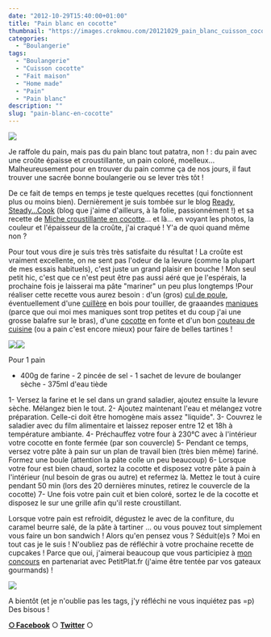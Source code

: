 ```yaml
---
date: "2012-10-29T15:40:00+01:00"
title: "Pain blanc en cocotte"
thumbnail: "https://images.crokmou.com/20121029_pain_blanc_cuisson_cocotte_fonte_0002.jpg"
categories:
  - "Boulangerie"
tags:
  - "Boulangerie"
  - "Cuisson cocotte"
  - "Fait maison"
  - "Home made"
  - "Pain"
  - "Pain blanc"
description: ""
slug: "pain-blanc-en-cocotte"
---
```


[![](http://3.bp.blogspot.com/-SXr-XaLsghc/UI6KUkupSVI/AAAAAAAAE60/lKhIvpKxKZ4/s320/20121029_pain_blanc_cuisson_cocotte_fonte_0002_bann.jpg)](http://3.bp.blogspot.com/-SXr-XaLsghc/UI6KUkupSVI/AAAAAAAAE60/lKhIvpKxKZ4/s1600/20121029_pain_blanc_cuisson_cocotte_fonte_0002_bann.jpg)

Je raffole du pain, mais pas du pain blanc tout patatra, non ! : du pain avec une croûte épaisse et croustillante, un pain coloré, moelleux... Malheureusement pour en trouver du pain comme ça de nos jours, il faut trouver une sacrée bonne boulangerie ou se lever très tôt !

De ce fait de temps en temps je teste quelques recettes (qui fonctionnent plus ou moins bien). Dernièrement je suis tombée sur le blog [Ready, Steady...Cook](http://miomiom.eklablog.com/) (blog que j'aime d'ailleurs, à la folie, passionnément !) et sa recette de [Miche croustillante en cocotte](http://miomiom.eklablog.com/miche-croustillante-en-cocotte-creuset-a46343304)... et là... en voyant les photos, la couleur et l'épaisseur de la croûte, j'ai craqué ! Y'a de quoi quand même non ?

Pour tout vous dire je suis très très satisfaite du résultat ! La croûte est vraiment excellente, on ne sent pas l'odeur de la levure (comme la plupart de mes essais habituels), c'est juste un grand plaisir en bouche ! Mon seul petit hic, c'est que ce n'est peut être pas aussi aéré que je l'espérais, la prochaine fois je laisserai ma pâte "mariner" un peu plus longtemps !Pour réaliser cette recette vous aurez besoin : d'un (gros) [cul de poule](http://www.rueducommerce.fr/m/pl/malid:48515370), éventuellement d'une [cuillère](http://www.rueducommerce.fr/m/pl/malid:43774626) en bois pour touiller, de graaandes [maniques](http://www.rueducommerce.fr/m/pl/malid:4769931) (parce que oui moi mes maniques sont trop petites et du coup j'ai une grosse balafre sur le bras), d'une [cocotte](http://www.rueducommerce.fr/index/cocotte) en fonte et d'un bon [couteau de cuisine](http://www.rueducommerce.fr/m/pl/malid:12468606) (ou a pain c'est encore mieux) pour faire de belles tartines !

[![](http://2.bp.blogspot.com/-LSgZHTGvOKk/UI6PQwBtf1I/AAAAAAAAE7c/4flGU9MzWzk/s400/20121029_pain_blanc_cuisson_cocotte_fonte_0024.jpg)](http://2.bp.blogspot.com/-LSgZHTGvOKk/UI6PQwBtf1I/AAAAAAAAE7c/4flGU9MzWzk/s1600/20121029_pain_blanc_cuisson_cocotte_fonte_0024.jpg)[![](http://2.bp.blogspot.com/-BGCIdkrrKrQ/UI6PSCT7GbI/AAAAAAAAE7k/lVMZVaGbGMA/s400/20121029_pain_blanc_cuisson_cocotte_fonte_0035.jpg)](http://2.bp.blogspot.com/-BGCIdkrrKrQ/UI6PSCT7GbI/AAAAAAAAE7k/lVMZVaGbGMA/s1600/20121029_pain_blanc_cuisson_cocotte_fonte_0035.jpg)

Pour 1 pain

- 400g de farine - 2 pincée de sel - 1 sachet de levure de boulanger sèche - 375ml d'eau tiède

1- Versez la farine et le sel dans un grand saladier, ajoutez ensuite la levure sèche. Mélangez bien le tout. 2- Ajoutez maintenant l'eau et mélangez votre préparation. Celle-ci doit être homogène mais assez "liquide". 3- Couvrez le saladier avec du film alimentaire et laissez reposer entre 12 et 18h à température ambiante. 4- Préchauffez votre four à 230°C avec à l'intérieur votre cocotte en fonte fermée (par son couvercle) 5- Pendant ce temps, versez votre pâte à pain sur un plan de travail bien (très bien même) fariné. Formez une boule (attention la pâte colle un peu beaucoup) 6- Lorsque votre four est bien chaud, sortez la cocotte et disposez votre pâte à pain à l'intérieur (nul besoin de gras ou autre) et refermez là. Mettez le tout à cuire pendant 50 min (lors des 20 dernières minutes, retirez le couvercle de la cocotte) 7- Une fois votre pain cuit et bien coloré, sortez le de la cocotte et disposez le sur une grille afin qu'il reste croustillant.

Lorsque votre pain est refroidit, dégustez le avec de la confiture, du caramel beurre salé, de la pâte à tartiner ... ou vous pouvez tout simplement vous faire un bon sandwich ! Alors qu'en pensez vous ? Séduit(e)s ? Moi en tout cas je le suis ! N'oubliez pas de réfléchir à votre prochaine recette de cupcakes ! Parce que oui, j'aimerai beaucoup que vous participiez à [mon concours](https://crokmou.com/2012/10/concours-recette-cupcake-partenaire-petitplat.fr.html) en partenariat avec PetitPlat.fr (j'aime être tentée par vos gateaux gourmands) !

[![](http://1.bp.blogspot.com/-sCWuqO1aUns/UIztj8sr84I/AAAAAAAAE5Y/KI6wtOp2oxg/s400/concours_recettes_cupcakes_crokmou_partenaire_petitplat.fr_bann.jpg)](https://crokmou.com/2012/10/concours-recette-cupcake-partenaire-petitplat.fr.html)

A bientôt (et je n'oublie pas les tags, j'y réfléchi ne vous inquiétez pas =p) Des bisous !

[**○<span style="font-size: xx-small; margin: 0px; outline: 0px; padding: 0px;"><span style="font-family: Arial, Helvetica, sans-serif; margin: 0px; outline: 0px; padding: 0px;"> </span></span>Facebook**](https://www.facebook.com/pages/CroKMou/148093255259077) ○ [**Twitter**](https://twitter.com/Crokmou) ○